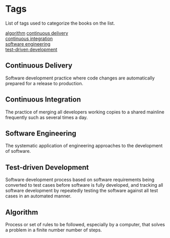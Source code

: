 # Tags

List of tags used to categorize the books on the list.

[algorithm](#algorithm)
[continuous delivery](#continuous-delivery)  
[continuous integration](#continuous-integration)  
[software engineering](#software-engineering)  
[test-driven development](#test-driven-development)  

## Continuous Delivery

Software development practice where code changes are automatically prepared for a release to production.

## Continuous Integration

The practice of merging all developers working copies to a shared mainline frequently such as several times a day.

## Software Engineering

The systematic application of engineering approaches to the development of software.

## Test-driven Development

Software development process based on software requirements being converted to test cases before software is fully developed, and tracking all software development by repeatedly testing the software against all test cases in an automated manner.

## Algorithm

Process or set of rules to be followed, especially by a computer, that solves a problem in a finite number number of steps.
